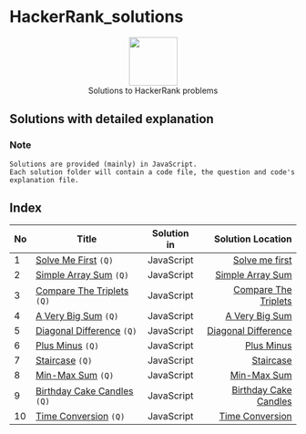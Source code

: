 # HackerRank_solutions

<p align="center">
    <a href="https://www.hackerrank.com/memon07">
        <img height=85 src="https://d3keuzeb2crhkn.cloudfront.net/hackerrank/assets/styleguide/logo_wordmark-f5c5eb61ab0a154c3ed9eda24d0b9e31.svg">
    </a>
    <br>Solutions to HackerRank problems
</p>

## Solutions with detailed explanation

### Note
```
Solutions are provided (mainly) in JavaScript.
Each solution folder will contain a code file, the question and code's explanation file.  

```

## Index
| No | Title       | Solution in           | Solution Location  |
| ----- | ------------- |:-------------:| -----:|
| 1 | [Solve Me First](https://www.hackerrank.com/challenges/solve-me-first/problem) ```(Q)```    | JavaScript | [Solve me first](Problem%20Solving/Solve%20me%20first) |
| 2 | [Simple Array Sum](https://www.hackerrank.com/challenges/simple-array-sum/problem) ```(Q)```    | JavaScript | [Simple Array Sum](Problem%20Solving/Simple%20Array%20Sum) |
| 3 | [Compare The Triplets](https://www.hackerrank.com/challenges/compare-the-triplets/problem) ```(Q)``` | JavaScript | [Compare The Triplets](Problem%20Solving/Compare%20The%20Triplets) |
| 4 | [A Very Big Sum](https://www.hackerrank.com/challenges/a-very-big-sum/problem) ```(Q)``` | JavaScript | [A Very Big Sum](Problem%20Solving/A%20Very%20Big%20Sum) |
| 5 | [Diagonal Difference](https://www.hackerrank.com/challenges/diagonal-difference/problem) ```(Q)``` | JavaScript | [Diagonal Difference](Problem%20Solving/Diagonal%20Difference) |
| 6 | [Plus Minus](https://www.hackerrank.com/challenges/plus-minus/problem) ```(Q)``` | JavaScript | [Plus Minus](Problem%20Solving/Plus%20Minus)
| 7 | [Staircase](https://www.hackerrank.com/challenges/staircase/problem) ```(Q)``` | JavaScript | [Staircase](Problem%20Solving/Staircase)
| 8 | [Min-Max Sum](https://www.hackerrank.com/challenges/mini-max-sum/problem) ```(Q)``` | JavaScript | [Min-Max Sum](Problem%20Solving/Min-Max%20Sum)
| 9 | [Birthday Cake Candles](https://www.hackerrank.com/challenges/birthday-cake-candles/problem) ```(Q)``` | JavaScript | [Birthday Cake Candles](Problem%20Solving/Birthday%20Cakes%20Candles)
| 10 | [Time Conversion](https://www.hackerrank.com/challenges/time-conversion/problem) ```(Q)``` | JavaScript | [Time Conversion](Problem%20Solving/Time%20Conversion)
